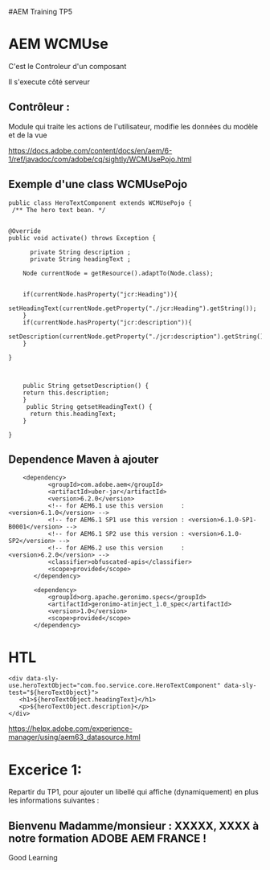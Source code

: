 #AEM Training TP5

# AEM WCMUse

C'est le Controleur d'un composant 

Il s'execute côté serveur 

Contrôleur : 
--
Module qui traite les actions de l'utilisateur, modifie les données du modèle et de la vue



https://docs.adobe.com/content/docs/en/aem/6-1/ref/javadoc/com/adobe/cq/sightly/WCMUsePojo.html

Exemple d'une class WCMUsePojo
--
    public class HeroTextComponent extends WCMUsePojo {
     /** The hero text bean. */
     
      
    @Override
    public void activate() throws Exception {
          
          private String description ; 
          private String headingText ; 

        Node currentNode = getResource().adaptTo(Node.class);
         
          
        if(currentNode.hasProperty("jcr:Heading")){
            setHeadingText(currentNode.getProperty("./jcr:Heading").getString());
        }
        if(currentNode.hasProperty("jcr:description")){
            setDescription(currentNode.getProperty("./jcr:description").getString());
        }
          
    }
      
      
      
        public String getsetDescription() {
        return this.description;
        }
         public String getsetHeadingText() {
          return this.headingText;
        }
        
    }

Dependence Maven à ajouter 
-
        <dependency>
               <groupId>com.adobe.aem</groupId>
               <artifactId>uber-jar</artifactId>
               <version>6.2.0</version>
               <!-- for AEM6.1 use this version     : <version>6.1.0</version> -->
               <!-- for AEM6.1 SP1 use this version : <version>6.1.0-SP1-B0001</version> -->
               <!-- for AEM6.1 SP2 use this version : <version>6.1.0-SP2</version> -->
               <!-- for AEM6.2 use this version     : <version>6.2.0</version> -->
               <classifier>obfuscated-apis</classifier>
               <scope>provided</scope>
           </dependency>
            
           <dependency>
               <groupId>org.apache.geronimo.specs</groupId>
               <artifactId>geronimo-atinject_1.0_spec</artifactId>
               <version>1.0</version>
               <scope>provided</scope>
           </dependency>


HTL
==

    <div data-sly-use.heroTextObject="com.foo.service.core.HeroTextComponent" data-sly-test="${heroTextObject}">
       <h1>${heroTextObject.headingText}</h1>
       <p>${heroTextObject.description}</p>    
    </div>
    
   
   https://helpx.adobe.com/experience-manager/using/aem63_datasource.html
   
Excerice 1:
==
Repartir du TP1, pour ajouter un libellé qui affiche (dynamiquement) en plus les informations suivantes : 

Bienvenu Madamme/monsieur : XXXXX, XXXX à notre formation ADOBE AEM FRANCE !   
-

Good Learning 
